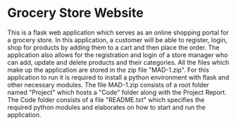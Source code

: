 # Grocery Store Website
This is a flask web application which serves as an online shopping portal for a grocery store. In this application, a customer will be able to register, login, shop for products by adding them to a cart and then place the order. The application also allows for the registration and login of a store manager who can add, update and delete products and their categories.
All the files which make up the application are stored in the zip file "MAD-1.zip".
For this application to run it is required to install a python environment with flask and other necessary modules. 
The file MAD-1.zip consists of a root folder named "Project" which hosts a "Code" folder along with the Project Report. The Code folder consists of a file "README.txt" which specifies the required python modules and elaborates on how to start and run the application.
